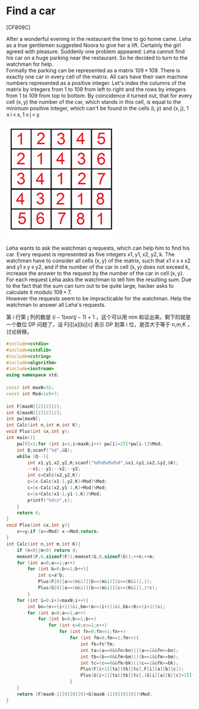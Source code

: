 # Find a car
[CF809C]

After a wonderful evening in the restaurant the time to go home came. Leha as a true gentlemen suggested Noora to give her a lift. Certainly the girl agreed with pleasure. Suddenly one problem appeared: Leha cannot find his car on a huge parking near the restaurant. So he decided to turn to the watchman for help.  
Formally the parking can be represented as a matrix 109 × 109. There is exactly one car in every cell of the matrix. All cars have their own machine numbers represented as a positive integer. Let's index the columns of the matrix by integers from 1 to 109 from left to right and the rows by integers from 1 to 109 from top to bottom. By coincidence it turned out, that for every cell (x, y) the number of the car, which stands in this cell, is equal to the minimum positive integer, which can't be found in the cells (i, y) and (x, j), 1 ≤ i < x, 1 ≤ j < y.

![CF809C](_v_images/20190311225433799_2057606514.png)

Leha wants to ask the watchman q requests, which can help him to find his car. Every request is represented as five integers x1, y1, x2, y2, k. The watchman have to consider all cells (x, y) of the matrix, such that x1 ≤ x ≤ x2 and y1 ≤ y ≤ y2, and if the number of the car in cell (x, y) does not exceed k, increase the answer to the request by the number of the car in cell (x, y). For each request Leha asks the watchman to tell him the resulting sum. Due to the fact that the sum can turn out to be quite large, hacker asks to calculate it modulo 109 + 7.  
However the requests seem to be impracticable for the watchman. Help the watchman to answer all Leha's requests.

第 i 行第 j 列的数是 $(i-1) xor (j-1)+1$ ，这个可以用 nim 和证出来。剩下的就是一个数位 DP 问题了，设 F[i][a][b][c] 表示 DP 到第 i 位，是否大于等于 n,m,K ，讨论转移。

```cpp
#include<cstdio>
#include<cstdlib>
#include<cstring>
#include<algorithm>
#include<iostream>
using namespace std;

const int maxN=32;
const int Mod=1e9+7;

int F[maxN][2][2][2];
int G[maxN][2][2][2];
int pw[maxN];
int Calc(int n,int m,int K);
void Plus(int &x,int y);
int main(){
    pw[0]=1;for (int i=1;i<maxN;i++) pw[i]=2ll*pw[i-1]%Mod;
    int Q;scanf("%d",&Q);
    while (Q--){
        int x1,y1,x2,y2,K;scanf("%d%d%d%d%d",&x1,&y1,&x2,&y2,&K);
        --x1;--y1;--x2;--y2;
        int c=Calc(x2,y2,K);
        c=(c-Calc(x1-1,y2,K)+Mod)%Mod;
        c=(c-Calc(x2,y1-1,K)+Mod)%Mod;
        c=(c+Calc(x1-1,y1-1,K))%Mod;
        printf("%d\n",c);
    }
    return 0;
}
void Plus(int &x,int y){
    x+=y;if (x>=Mod) x-=Mod;return;
}
int Calc(int n,int m,int K){
    if (n<0||m<0) return 0;
    memset(F,0,sizeof(F));memset(G,0,sizeof(G));++n;++m;
    for (int a=0;a<=1;a++)
        for (int b=0;b<=1;b++){
            int c=a^b;
            Plus(F[0][a>=(n&1)][b>=(m&1)][c>=(K&1)],1);
            Plus(G[0][a>=(n&1)][b>=(m&1)][c>=(K&1)],1*c);
        }
    for (int i=0;i+1<maxN;i++){
        int bn=(n>>(i+1))&1,bm=(m>>(i+1))&1,bk=(K>>(i+1))&1;
        for (int a=0;a<=1;a++)
            for (int b=0;b<=1;b++)
                for (int c=0;c<=1;c++)
                    for (int fn=0;fn<=1;fn++)
                        for (int fm=0;fm<=1;fm++){
                            int fk=fn^fm;
                            int ta=(a==0&&fn>bn)||(a==1&&fn>=bn);
                            int tb=(b==0&&fm>bm)||(b==1&&fm>=bm);
                            int tc=(c==0&&fk>bk)||(c==1&&fk>=bk);
                            Plus(F[i+1][ta][tb][tc],F[i][a][b][c]);
                            Plus(G[i+1][ta][tb][tc],(G[i][a][b][c]+1ll*F[i][a][b][c]*pw[i+1]*fk%Mod)%Mod);
                        }
    }
    return (F[maxN-1][0][0][0]+G[maxN-1][0][0][0])%Mod;
}
```
